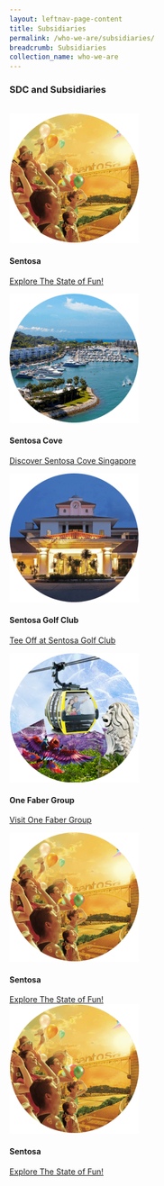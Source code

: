 ```yaml
---
layout: leftnav-page-content 
title: Subsidiaries
permalink: /who-we-are/subsidiaries/ 
breadcrumb: Subsidiaries
collection_name: who-we-are 
---
```

<style>
@media only screen and (min-width: 769px) {
   .reverse-row-order{
     flex-direction:row-reverse;
   }
}
</style>

### **SDC and Subsidiaries**
<br>
<div class="row  reverse-row-order">
    <div class="col is-4">
        <img src="/images/who-we-are/subsidiaries/sentosa.png">
    </div>
    <div class="col is-8">
        <h4>Sentosa</h4>
        <p><a href="www.sentosa.com.sg">Explore The State of Fun!</a></p>
    </div>
</div>
<div class="row  reverse-row-order">
    <div class="col is-4">
        <img src="/images/who-we-are/subsidiaries/sentosacove.png">
    </div>
    <div class="col is-8">
        <h4>Sentosa Cove</h4>
        <p><a href="www.sentosacove.com">Discover Sentosa Cove Singapore</a></p>
    </div>
</div>
<div class="row  reverse-row-order">
    <div class="col is-4">
        <img src="/images/who-we-are/subsidiaries/golfclub.png">
    </div>
    <div class="col is-8">
        <h4>Sentosa Golf Club</h4>
        <p><a href="www.sentosagolf.com">Tee Off at Sentosa Golf Club</a></p>
    </div>
</div>
<div class="row  reverse-row-order">
    <div class="col is-4">
        <img src="/images/who-we-are/subsidiaries/1fg.png">
    </div>
    <div class="col is-8">
        <h4>One Faber Group</h4>
        <p><a href="www.onefabergroup.com">Visit One Faber Group</a></p>
    </div>
</div>

<div class="row">
    <div class="col is-4">
        <figure style="margin:0;">
			<img src="/images/who-we-are/subsidiaries/sentosa.png"/>
			<figcaption>
               <h4>Sentosa</h4>
               <a href="www.sentosa.com.sg">Explore The State of Fun!</a>
            </figcaption>
		</figure>
    </div>
    <div class="col is-4">
    </div>
    <div class="col is-4">
        <figure style="margin:0;">
			<img src="/images/who-we-are/subsidiaries/sentosa.png"/>
			<figcaption>
               <h4>Sentosa</h4>
               <a href="www.sentosa.com.sg">Explore The State of Fun!</a>
            </figcaption>
		</figure>
    </div>
</div>